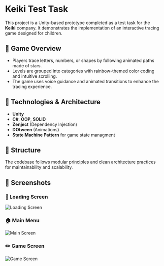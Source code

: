 # Keiki Test Task

This project is a Unity-based prototype completed as a test task for the **Keiki** company. It demonstrates the implementation of an interactive tracing game designed for children.

## 🧩 Game Overview

- Players trace letters, numbers, or shapes by following animated paths made of stars.
- Levels are grouped into categories with rainbow-themed color coding and intuitive scrolling.
- The game uses voice guidance and animated transitions to enhance the tracing experience.

## 🔧 Technologies & Architecture
- **Unity**
- **C#**, **OOP**, **SOLID**
- **Zenject** (Dependency Injection)
- **DOtween** (Animations)
- **State Machine Pattern** for game state managment

## 📁 Structure
The codebase follows modular principles and clean architecture practices for maintainability and scalability.

## 📸 Screenshots

### 🔄 Loading Screen
![Loading Screen](https://github.com/user-attachments/assets/19f1ac2b-7941-4d96-b35f-c18301c7783d)

### 🏠 Main Menu
![Main Screen](https://github.com/user-attachments/assets/ee63f895-8391-44d1-b994-2d763d16b6d0)

### ✏️ Game Screen
![Game Screen](https://github.com/user-attachments/assets/01ca9bf7-3225-4b97-9dd4-8592e46429e6)
